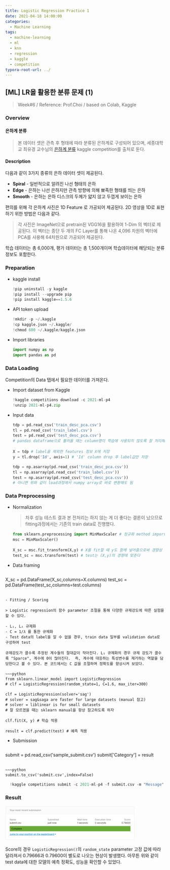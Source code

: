 ```yaml
---
title: Logistic Regression Practice 1
date: 2021-04-18 14:00:00
categories:
  - Machine Learning
tags:
  - machine-learning
  - ml
  - knn
  - regression
  - kaggle
  - competition
typora-root-url: ../
---
```




## [ML] LR을 활용한 분류 문제 (1)

> Week#6 / Reference: Prof.Choi / based on Colab, Kaggle



### Overview

#### 은하계 분류

> 본 데이터 셋은 관측 후 형태에 따라 분류된 은하계로 구성되어 있으며, 세종대학교 최유경 교수님의 [은하계 분류](https://www.kaggle.com/c/2021-ml-p4) kaggle competition를 출처로 둔다.

#### Description

다음과 같이 3가지 종류의 은하 데이터 셋이 제공된다.

- **Spiral** - 일반적으로 알려진 나선 형태의 은하
- **Edge** - 은하는 나선 은하지만 관측 방향에 의해 뾰족한 형태를 띄는 은하
- **Smooth** - 은하는 은하 디스크의 두께가 얇지 않고 두껍게 보이는 은하

편의를 위해 각 은하계 사진은 1D Feature 로 가공되어 제공된다. 2D 영상을 1D로 표현하기 위한 방법은 다음과 같다.

> 각 사진은 ImageNet으로 pretrain된 VGG16을 활용하여 1-Dim 의 벡터로 제공된다. 이 벡터는 종단 두 개의 FC Layer를 통해 나온 4,096 차원의 벡터에 PCA를 사용해 64차원으로 가공되어 제공된다.

학습 데이터는 총 6,000개, 평가 데이터는 총 1,500개이며 학습데이터에 해당되는 분류 정보도 포함한다.



### Preparation

- kaggle install

  ~~~python
  !pip uninstall -y kaggle
  !pip install --upgrade pip
  !pip install kaggle==1.5.6
  ~~~

- API token upload

  ~~~python
  !mkdir -p ~/.kaggle
  !cp kaggle.json ~/.kaggle/
  !chmod 600 ~/.kaggle/kaggle.json
  ~~~

- Import libraries

  ~~~python
  import numpy as np
  import pandas as pd
  ~~~



### Data Loading

Competition의 Data 탭에서 필요한 데이터를 가져온다.

- Import dataset from Kaggle

  ~~~python
  !kaggle competitions download -c 2021-ml-p4
  !unzip 2021-ml-p4.zip
  ~~~

- Input data

  ~~~python
  tdp = pd.read_csv('train_desc_pca.csv')
  tl = pd.read_csv('train_label.csv')
  test = pd.read_csv('test_desc_pca.csv')
  # pandas dataframe으로 불러올 때는 column명이 학습에 사용되지 않도록 잘 처리해주어야 함
  
  X = tdp # label을 제외한 features 정보 X에 저장
  y = tl.drop('Id', axis=1) # 'Id' column drop 후 label값만 저장
  ~~~

  ~~~python
  tdp = np.asarray(pd.read_csv('train_desc_pca.csv'))
  tl = np.asarray(pd.read_csv('train_label.csv'))
  test = np.asarray(pd.read_csv('test_desc_pca.csv'))
  # 아니면 위와 같이 load과정에서 numpy array로 바로 변환해도 됨
  ~~~
  
  

### Data Preprocessing

- Normalization

  > 차후 성능 테스트 결과 본 전처리는 하지 않는 게 더 좋다는 결론이 났으므로 fitting과정에서는 기존의 train data로 진행했다.
  
  ~~~python
  from sklearn.preprocessing import MinMaxScaler # 정규화 method import
  msc = MinMaxScaler()
  
  X_sc = msc.fit_transform(X,y) # X를 fit할 때 y도 함께 넣어줌으로써 경향성 조절
  test_sc = msc.transform(test) # test는 (X,y)의 경향에 맞춘다
  ~~~
  
- Data framing

  ~~~python
X_sc = pd.DataFrame(X_sc,columns=X.columns)
  test_sc = pd.DataFrame(test_sc,columns=test.columns)
  ~~~
  
- Fitting / Scoring

  > Logistic regression의 함수 parameter 조절을 통해 다양한 규제강도에 따른 실험을 할 수 있다.

  - L₁, L₂ 규제화
  - C = 1/𝜆 를 통한 규제화
  - Test data의 label을 알 수 없을 경우, train data 일부를 validation data로 구성하여 test

  규제강도가 클수록 추정된 계수들의 절대값이 작아진다. L₁ 규제화의 경우 규제 강도가 클수록 "Sparce", 계수에 0이 많아진다.  즉, 계수에 대응하는 특성변수를 제거하는 역할을 담당한다고 볼 수 있다. 본 코드에서는 C 값을 조절하며 정확도를 향상시켜 보았다.

  ~~~python
  from sklearn.linear_model import LogisticRegression
  # clf = LogisticRegression(random_state=1, C=1.6, max_iter=300)
  
  clf = LogisticRegression(solver='sag')
  # solver = sag&saga are faster for large datasets (manual 참고)
  # solver = liblinear is for small datasets
  # 잘 모르겠을 때는 sklearn manual을 항상 참고하도록 하자
  
  clf.fit(X, y) # 학습 적용
  
  result = clf.predict(test) # 예측 적용
  ~~~

- Submission

  ~~~python
submit = pd.read_csv('sample_submit.csv')
  submit['Category'] = result
  ~~~
  
~~~python
  submit.to_csv('submit.csv',index=False)
  ~~~
  
~~~python
  !kaggle competitions submit -c 2021-ml-p4 -f submit.csv -m "Message"
  ~~~
  
  




### Result

<img src="/images/post16-ml-w6-3/2.png" alt="score" style="zoom:40%;border:none" /> 

Score의 경우 `LogisticRegression()`의 `random_state` parameter 고정 값에 따라 달라져서 0.79666과 0.79600이 별도로 나오는 현상이 발생했다. 아무튼 위와 같이 test data에 대한 모델의 예측 정확도, 성능을 확인할 수 있었다.